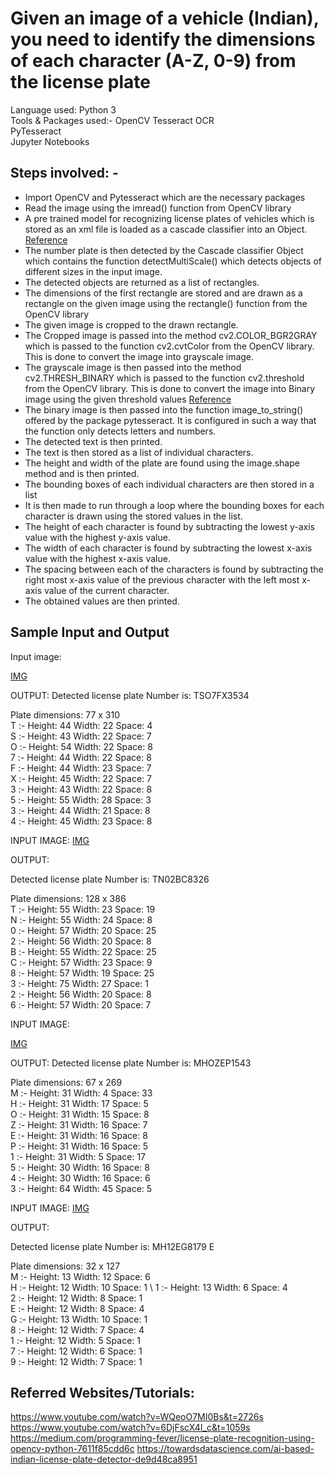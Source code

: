 

# Given an image of a vehicle (Indian), you need to identify the dimensions of each character (A-Z, 0-9) from the license plate


Language used: Python 3 \
Tools  & Packages used:- OpenCV
			      Tesseract OCR \
			      PyTesseract \
			      Jupyter Notebooks 

## Steps involved: -
*	Import OpenCV and Pytesseract which are the necessary packages
*	Read the image using the imread() function from OpenCV library
*	A pre trained model for recognizing license plates of vehicles which is stored as an xml file is loaded as a cascade classifier into an Object. [Reference](https://docs.opencv.org/3.4/db/d28/tutorial_cascade_classifier.html)
*	The number plate is then detected by the Cascade classifier Object which contains the function detectMultiScale() which detects objects of different sizes in the input image. 
*	The detected objects are returned as a list of rectangles.
*	The dimensions of the first rectangle are stored and are drawn as a rectangle on the given image using the rectangle() function from the OpenCV library
*	The given image is cropped to the drawn rectangle.
*	The Cropped image is passed into the method cv2.COLOR_BGR2GRAY which is passed to the function cv2.cvtColor from the OpenCV library. This is done to convert the image into grayscale image.
*	The grayscale image is then passed into the method cv2.THRESH_BINARY which is passed to the function cv2.threshold from the OpenCV library. This is done to convert the image into Binary image using the given threshold values [Reference](https://docs.opencv.org/master/d7/d4d/tutorial_py_thresholding.html)
*	The binary image is then passed into the function image_to_string() offered by  the package  pytesseract. It is configured in such a way that the function only detects letters and numbers.
*	The detected text is then printed.
*	The text is then stored as a list of individual characters.
*	The height and width of the plate are found using the image.shape method and is then printed.
*	The bounding boxes of each individual characters are then stored in a list
*	It is then made to run through a loop where the bounding boxes for each character is drawn using the stored values in the list.
*	The height of each character is found by subtracting the lowest y-axis value with the highest y-axis value.
*	The width of each character is found by subtracting the lowest x-axis value with the highest x-axis value.
*	The spacing between each of the characters is found by subtracting the right most x-axis value of the previous character with the left most x-axis value of the current character.
*	The obtained values are then printed.

## Sample Input and Output

Input image:

 [IMG](https://github.com/rahulrk2303/Assignment-for-2nd-and-3rd-year-IT-students/blob/main/input_images/img31.png)

OUTPUT:
Detected license plate Number is: TSO7FX3534

Plate dimensions: 77 x 310 \
T :- Height: 44  Width: 22  Space: 4 \
S :- Height: 43  Width: 22  Space: 7 \
O :- Height: 54  Width: 22  Space: 8 \
7 :- Height: 44  Width: 22  Space: 8 \
F :- Height: 44  Width: 23  Space: 7 \
X :- Height: 45  Width: 22  Space: 7 \
3 :- Height: 43  Width: 22  Space: 8 \
5 :- Height: 55  Width: 28  Space: 3 \
3 :- Height: 44  Width: 21  Space: 8 \
4 :- Height: 45  Width: 23  Space: 8 

 
INPUT IMAGE:
 [IMG](https://github.com/rahulrk2303/Assignment-for-2nd-and-3rd-year-IT-students/blob/main/input_images/IMG_20200801_160718.jpg)

OUTPUT:

Detected license plate Number is: TN02BC8326

Plate dimensions: 128 x 386 \
T :- Height: 55  Width: 23  Space: 19 \
N :- Height: 55  Width: 24  Space: 8 \
0 :- Height: 57  Width: 20  Space: 25 \
2 :- Height: 56  Width: 20  Space: 8 \
B :- Height: 55  Width: 22  Space: 25 \
C :- Height: 57  Width: 23  Space: 9 \
8 :- Height: 57  Width: 19  Space: 25 \
3 :- Height: 75  Width: 27  Space: 1 \
2 :- Height: 56  Width: 20  Space: 8 \
6 :- Height: 57  Width: 20  Space: 7 

 


INPUT IMAGE:

 [IMG](https://github.com/rahulrk2303/Assignment-for-2nd-and-3rd-year-IT-students/blob/main/input_images/1596049634587.png)

OUTPUT:
Detected license plate Number is: MHOZEP1543

Plate dimensions: 67 x 269 \
M :- Height: 31  Width: 4  Space: 33 \
H :- Height: 31  Width: 17  Space: 5 \
O :- Height: 31  Width: 15  Space: 8 \
Z :- Height: 31  Width: 16  Space: 7 \
E :- Height: 31  Width: 16  Space: 8 \
P :- Height: 31  Width: 16  Space: 5 \
1 :- Height: 31  Width: 5  Space: 17 \
5 :- Height: 30  Width: 16  Space: 8 \
4 :- Height: 30  Width: 16  Space: 6 \
3 :- Height: 64  Width: 45  Space: 5 
 



INPUT IMAGE:
[IMG](https://github.com/rahulrk2303/Assignment-for-2nd-and-3rd-year-IT-students/blob/main/input_images/7.png)
 

OUTPUT:

Detected license plate Number is: MH12EG8179 E

Plate dimensions: 32 x 127 \
M :- Height: 13  Width: 12  Space: 6 \
H :- Height: 12  Width: 10  Space: 1 \ 
1 :- Height: 13  Width: 6  Space: 4 \
2 :- Height: 12  Width: 8  Space: 1 \
E :- Height: 12  Width: 8  Space: 4 \
G :- Height: 13  Width: 10  Space: 1 \
8 :- Height: 12  Width: 7  Space: 4 \
1 :- Height: 12  Width: 5  Space: 1 \
7 :- Height: 12  Width: 6  Space: 1 \
9 :- Height: 12  Width: 7  Space: 1 
 
## Referred Websites/Tutorials:
https://www.youtube.com/watch?v=WQeoO7MI0Bs&t=2726s
https://www.youtube.com/watch?v=6DjFscX4I_c&t=1059s
https://medium.com/programming-fever/license-plate-recognition-using-opencv-python-7611f85cdd6c
https://towardsdatascience.com/ai-based-indian-license-plate-detector-de9d48ca8951

